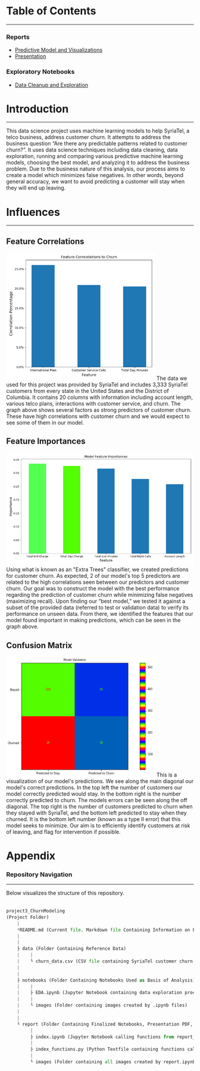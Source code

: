 # Table of Contents
___
### Reports
- [Predictive Model and Visualizations](./report/index.ipynb)
- [Presentation](./report/SyriaTel_Customer_Churn_Data_Visualizations.pdf)

### Exploratory Notebooks
- [Data Cleanup and Exploration](./notebooks/EDA.ipynb)

# Introduction
___
This data science project uses machine learning models to help SyriaTel, a telco business, address customer churn. It attempts to address the business question “Are there any predictable patterns related to customer churn?”.  It uses data science techniques including data cleaning, data exploration, running and comparing various predictive machine learning models, choosing the best model, and analyzing it to address the business problem.  Due to the business nature of this analysis, our process aims to create a model which minimizes false negatives. In other words, beyond general accuracy, we want to avoid predicting a customer will stay when they will end up leaving.


# Influences
___

## Feature Correlations
<img src = notebooks/images/Feature_corr.png width= 400px>
The data we used for this project was provided by SyriaTel and includes 3,333 SyriaTel customers from every state in the United States and the District of Columbia. It contains 20 columns with information including account length, various telco plans, interactions with customer service, and churn. 
The graph above shows several factors as strong predictors of customer churn. These have high correlations with customer churn and we would expect to see some of them in our model.

## Feature Importances
<img src = notebooks/images/Feature_importance.png width= 600px>
Using what is known as an "Extra Trees" classifier, we created predictions for customer churn. As expected, 2 of our model's top 5 predictors are related to the high correlations seen between our predictors and customer churn. Our goal was to construct the model with the best performance regarding the prediction of customer churn while minimizing false negatives (maximizing recall). Upon finding our “best model,” we tested it against a subset of the provided data (referred to test or validation data) to verify its performance on unseen data. From there, we identified the features that our model found important in making predictions, which can be seen in the graph above.

## Confusion Matrix
<img src = report/images/final_confusion_matrix.png width= 400px>
This is a visualization of our model's predictions. We see along the main diagonal our model's correct predictions. In the top left the number of customers our model correctly predicted would stay. In the bottom right is the number correctly predicted to churn.
The models errors can be seen along the off diagonal. The top right is the number of customers predicted to churn when they stayed with SyriaTel, and the bottom left predicted to stay when they churned.
It is the bottom left number (known as a type II error) that this model seeks to minimize. Our aim is to efficiently identify customers at risk of leaving, and flag for intervention if possible.





# Appendix
### Repository Navigation
___
Below visualizes the structure of this repository.
```python

project3_ChurnModeling
(Project Folder)
    |
    *README.md (Current file. Markdown file Containing Information on Project Purpose, Process, and Findings)
    |
    |       
    ├ data (Folder Containing Reference Data)
    |    |
    |    └ churn_data.csv (CSV file containing SyriaTel customer churn data)
    |
    |
    ├ notebooks (Folder Containing Notebooks Used as Basis of Analysis)
    |    |
    |    ├ EDA.ipynb (Jupyter Notebook containing data exploration process, initial model development, and creation of visualizations)
    |    |
    |    └ images (Folder containing images created by .ipynb files)
    |
    |
    └ report (Folder Containing Finalized Notebooks, Presentation PDF, and Visualizations)
         |
         ├ index.ipynb (Jupyter Notebook calling functions from report_functions.py that import and clean data. Further functions are called that create model and visualizations)
         |
         ├ index_functions.py (Python Textfile containing functions called in report.ipynb)
         |
         └ images (Folder containing all images created by report.ipynb used in final presentation)
    
```
